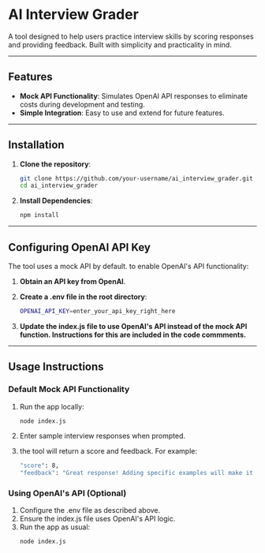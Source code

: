 # AI Interview Grader

A tool designed to help users practice interview skills by scoring responses and providing feedback. Built with simplicity and practicality in mind.

---

## Features

- **Mock API Functionality**: Simulates OpenAI API responses to eliminate costs during development and testing.
- **Simple Integration**: Easy to use and extend for future features.

---

## Installation

1. **Clone the repository**:
   ```bash
   git clone https://github.com/your-username/ai_interview_grader.git
   cd ai_interview_grader

2. **Install Dependencies**:
   ```bash
   npm install

---

## Configuring OpenAI API Key

The tool uses a mock API by default. to enable OpenAI's API functionality:

1. **Obtain an API key from OpenAI**.


  
2. **Create a .env file in the root directory**:
   ```bash
   OPENAI_API_KEY=enter_your_api_key_right_here

   
3. **Update the index.js file to use OpenAI's API instead of the mock API function. Instructions for this are included in the code commments.**


---


## Usage Instructions

### Default Mock API Functionality
1. Run the app locally:
   ```bash
   node index.js

2. Enter sample interview responses when prompted.
   
3. the tool will return a score and feedback. For example:
   ```bash
   "score": 8,
   "feedback": "Great response! Adding specific examples will make it even stronger."

### Using OpenAI's API (Optional)
1. Configure the .env file as described above.
2. Ensure the index.js file uses OpenAI's API logic.
3. Run the app as usual:
   ```bash
   node index.js

